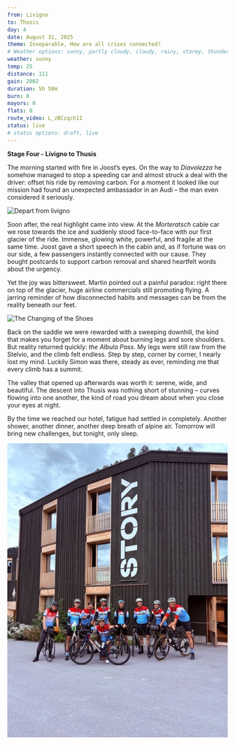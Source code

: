 ```yaml
---
from: Livigno
to: Thusis
day: 4
date: August 31, 2025
theme: Inseparable, How are all crises connected?
# Weather options: sunny, partly cloudy, cloudy, rainy, stormy, thunder, snowy, foggy
weather: sunny
temp: 25
distance: 111
gain: 2002
duration: 5h 50m
burn: 0
mayors: 0
flats: 0
route_video: L_zBCzqch1I
status: live
# status options: draft, live
---
```


**Stage Four - Livigno to Thusis**

The morning started with fire in Joost’s eyes. On the way to *Diavolezza* he somehow managed to stop a speeding car and almost struck a deal with the driver: offset his ride by removing carbon. For a moment it looked like our mission had found an unexpected ambassador in an Audi – the man even considered it seriously.

![Depart from livigno](/img/updates/31_on_gravel.jpeg)

Soon after, the real highlight came into view. At the *Morteratsch* cable car we rose towards the ice and suddenly stood face-to-face with our first glacier of the ride. Immense, glowing white, powerful, and fragile at the same time. Joost gave a short speech in the cabin and, as if fortune was on our side, a few passengers instantly connected with our cause. They bought postcards to support carbon removal and shared heartfelt words about the urgency.

Yet the joy was bittersweet. Martin pointed out a painful paradox: right there on top of the glacier, huge airline commercials still promoting flying. A jarring reminder of how disconnected habits and messages can be from the reality beneath our feet.

![The Changing of the Shoes](/img/updates/near_Morteratsch.jpeg)

Back on the saddle we were rewarded with a sweeping downhill, the kind that makes you forget for a moment about burning legs and sore shoulders. But reality returned quickly: *the Albula Pass*. My legs were still raw from the Stelvio, and the climb felt endless. Step by step, corner by corner, I nearly lost my mind. Luckily Simon was there, steady as ever, reminding me that every climb has a summit.

The valley that opened up afterwards was worth it: serene, wide, and beautiful. The descent into Thusis was nothing short of stunning – curves flowing into one another, the kind of road you dream about when you close your eyes at night.

By the time we reached our hotel, fatigue had settled in completely. Another shower, another dinner, another deep breath of alpine air. Tomorrow will bring new challenges, but tonight, only sleep.

![The Story Hotel](/img/updates/IMG_9241.jpg)
